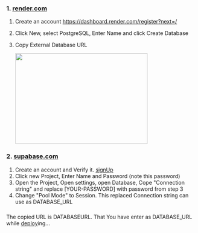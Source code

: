 ### 1. [render.com](https://dashboard.render.com)
   1. Create an account https://dashboard.render.com/register?next=/
   2. Click New, select PostgreSQL, Enter Name and click Create Database
   3. Copy External Database URL

      <img src="https://i.imgur.com/arOjTDr.jpeg" width="350" height="240">

### 2. [supabase.com](https://app.supabase.com/projects)
   1. Create an account and Verify it. [signUp](https://app.supabase.com/sign-up)
   2. Click new Project, Enter Name and Password (note this password)
   3. Open the Project, Open settings, open Database, Cope "Connection string" and replace [YOUR-PASSWORD] with password from step 3
   4. Change "Pool Mode" to Session. This replaced Connection string can use as DATABASE_URL

#####
 The copied URL is DATABASEURL. That You have enter as DATABASE_URL while [deploy](https://levanter-qr.vercel.app/koyeb)ing...
<!---
### 2. [railway.app](https://railway.app/dashboard)
1. Create an account https://railway.app/
2. Click New Project as PostgreSQL Project
3. Open Connect tab, Copy Postgres Connection URL
##### You can follow render or railway upto YOU
---!>